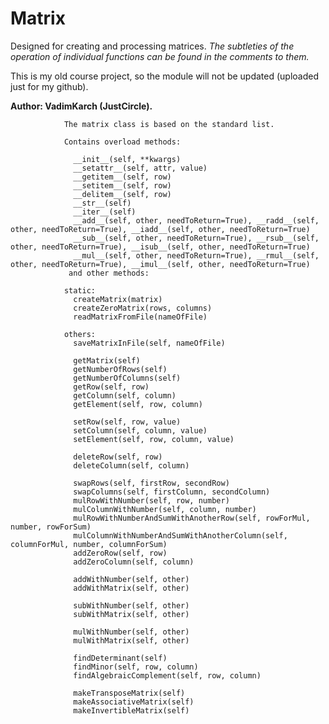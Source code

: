 # Matrix

Designed for creating and processing matrices.
*The subtleties of the operation of individual functions can be found in the comments to them.*

This is my old course project, so the module will not be updated (uploaded just for my github).

**Author: VadimKarch (JustCircle).**

                The matrix class is based on the standard list. 
                
                Contains overload methods:

                  __init__(self, **kwargs)
                  __setattr__(self, attr, value)
                  __getitem__(self, row)
                  __setitem__(self, row)
                  __delitem__(self, row)
                  __str__(self)
                  __iter__(self)
                  __add__(self, other, needToReturn=True), __radd__(self, other, needToReturn=True), __iadd__(self, other, needToReturn=True)
                  __sub__(self, other, needToReturn=True), __rsub__(self, other, needToReturn=True), __isub__(self, other, needToReturn=True)
                  __mul__(self, other, needToReturn=True), __rmul__(self, other, needToReturn=True), __imul__(self, other, needToReturn=True)
                 and other methods:
                 
                static:
                  createMatrix(matrix)
                  createZeroMatrix(rows, columns)
                  readMatrixFromFile(nameOfFile)
                
                others:
                  saveMatrixInFile(self, nameOfFile)

                  getMatrix(self)
                  getNumberOfRows(self)
                  getNumberOfColumns(self)
                  getRow(self, row)
                  getColumn(self, column)
                  getElement(self, row, column)

                  setRow(self, row, value)
                  setColumn(self, column, value)
                  setElement(self, row, column, value)

                  deleteRow(self, row)
                  deleteColumn(self, column)

                  swapRows(self, firstRow, secondRow)
                  swapColumns(self, firstColumn, secondColumn)
                  mulRowWithNumber(self, row, number)
                  mulColumnWithNumber(self, column, number)
                  mulRowWithNumberAndSumWithAnotherRow(self, rowForMul, number, rowForSum)
                  mulColumnWithNumberAndSumWithAnotherColumn(self, columnForMul, number, columnForSum)
                  addZeroRow(self, row)
                  addZeroColumn(self, column)

                  addWithNumber(self, other)
                  addWithMatrix(self, other)

                  subWithNumber(self, other)
                  subWithMatrix(self, other)

                  mulWithNumber(self, other)
                  mulWithMatrix(self, other)

                  findDeterminant(self)
                  findMinor(self, row, column)
                  findAlgebraicComplement(self, row, column)

                  makeTransposeMatrix(self)
                  makeAssociativeMatrix(self)
                  makeInvertibleMatrix(self)
